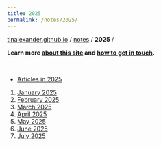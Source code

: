 ```yaml
---
title: 2025
permalink: /notes/2025/
---
```


[tinalexander.github.io](https://tinalexander.github.io/) / [notes](https://tinalexander.github.io/notes/) / **2025** /

**Learn more [about this site](https://tinalexander.github.io/notes/) and [how to get in touch](https://github.com/tinalexander#about-me).** 

<br>

- [Articles in 2025](https://tinalexander.github.io/notes/2025/articles)

1. [January 2025](https://tinalexander.github.io/notes/2025/01)
2. [February 2025](https://tinalexander.github.io/notes/2025/02)
3. [March 2025](https://tinalexander.github.io/notes/2025/03)
4. [April 2025](https://tinalexander.github.io/notes/2025/04)
5. [May 2025](https://tinalexander.github.io/notes/2025/05)
6. [June 2025](https://tinalexander.github.io/notes/2025/06)
7. [July 2025](https://tinalexander.github.io/notes/2025/07)
